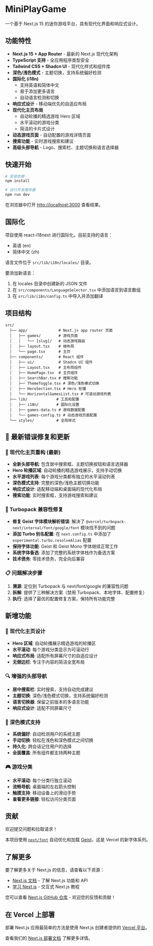 # MiniPlayGame

一个基于 Next.js 15 的迷你游戏平台，具有现代化界面和响应式设计。

## 功能特性

- **Next.js 15 + App Router** - 最新的 Next.js 现代化架构
- **TypeScript 支持** - 全应用程序类型安全
- **Tailwind CSS + Shadcn UI** - 现代化样式和组件库
- **深色/浅色模式** - 主题切换，支持系统偏好检测
- **国际化 (i18n)**
  - 支持英语和简体中文
  - 易于添加更多语言
  - 自动语言检测和切换
- **响应式设计** - 移动端优先的自适应布局
- **现代化主页布局**
  - 自动轮播的精选游戏 Hero 区域
  - 水平滚动的游戏分类
  - 简洁的卡片式设计
- **动态游戏页面** - 自动配置的游戏详情页面
- **搜索功能** - 实时游戏搜索和建议
- **高级头部导航** - Logo、搜索栏、主题切换和语言选择器

## 快速开始

```bash
# 安装依赖
npm install

# 运行开发服务器
npm run dev
```

在浏览器中打开 [http://localhost:3000](http://localhost:3000) 查看结果。

## 国际化

项目使用 react-i18next 进行国际化。目前支持的语言：

- 英语 (en)
- 简体中文 (zh)

语言文件位于 `src/lib/i18n/locales/` 目录。

要添加新语言：
1. 在 locales 目录中创建新的 JSON 文件
2. 在 `src/components/LanguageSelector.tsx` 中添加语言到语言数组
3. 在 `src/lib/i18n/config.ts` 中导入并添加翻译

## 项目结构

```
src/
  ├── app/              # Next.js app router 页面
  │   ├── games/        # 游戏页面
  │   │   └── [slug]/   # 动态游戏路由
  │   ├── layout.tsx    # 根布局
  │   └── page.tsx      # 主页
  ├── components/       # React 组件
  │   ├── ui/           # Shadcn UI 组件
  │   ├── Layout.tsx    # 主布局组件
  │   ├── HomePage.tsx  # 主页组件
  │   ├── SearchBar.tsx # 搜索功能
  │   ├── ThemeToggle.tsx # 深色/浅色模式切换
  │   ├── HeroSection.tsx # Hero 轮播
  │   └── HorizontalGamesList.tsx # 可滚动游戏列表
  ├── lib/             # 工具和配置
  │   ├── i18n/        # 国际化设置
  │   ├── games-data.ts # 游戏数据配置
  │   └── games-config.ts # 动态游戏页面配置
  └── styles/          # 全局样式
```

## 🔧 最新错误修复和更新

### 🎨 现代化主页重构 (最新)
- **全新头部导航**: 包含居中搜索框、主题切换按钮和语言选择器
- **Hero 轮播区域**: 自动轮播的精选游戏展示，支持手动切换
- **水平游戏列表**: 每个游戏分类都有独立的水平滚动列表
- **深色模式支持**: 完整的深色/浅色主题切换功能
- **响应式设计**: 适配移动端和桌面端的现代化布局
- **搜索功能**: 实时搜索框，支持游戏搜索和建议

### 🚀 Turbopack 兼容性修复
- **修复 Geist 字体模块解析错误**: 解决了 `@vercel/turbopack-next/internal/font/google/font` 模块找不到的问题
- **添加 Turbo 别名配置**: 在 `next.config.ts` 中添加了 `experimental.turbo.resolveAlias` 配置
- **保持字体功能**: Geist 和 Geist Mono 字体继续正常工作
- **系统字体备选**: 添加了完整的系统字体栈作为备选方案
- **技术债务**: 零技术债务，完全向后兼容

### 📋 问题解决步骤
1. **溯源**: 定位到 Turbopack 与 next/font/google 的兼容性问题
2. **拆解**: 提供了三种解决方案（禁用 Turbopack、本地字体、配置修复）
3. **执行**: 选择了最优的配置修复方案，保持所有功能完整

## 新增功能

### 🎨 现代化主页设计
- **Hero 区域**: 自动轮播展示精选游戏的轮播区
- **水平滚动**: 每个游戏分类显示为可滚动行
- **响应式布局**: 适配所有屏幕尺寸的自适应设计
- **无侧边栏**: 专注于内容的简洁全宽布局

### 🔍 增强的头部导航
- **居中搜索栏**: 实时搜索，支持自动完成建议
- **主题切换**: 深色/浅色模式切换，支持系统偏好检测
- **语言切换器**: 保留之前版本的多语言功能
- **响应式设计**: 适配不同屏幕尺寸

### 🌙 深色模式支持
- **系统偏好**: 自动检测用户的系统主题
- **手动切换**: 轻松在浅色和深色模式之间切换
- **持久化**: 跨会话记住用户的选择
- **全面覆盖**: 所有组件都支持两种主题

### 🎮 游戏分类
- **水平滚动**: 每个分类行独立滚动
- **流畅导航**: 桌面端的左右箭头控制
- **触摸支持**: 移动设备上的滑动手势
- **查看更多链接**: 轻松访问分类页面

## 贡献

欢迎提交问题和拉取请求！

本项目使用 [`next/font`](https://nextjs.org/docs/app/building-your-application/optimizing/fonts) 自动优化和加载 [Geist](https://vercel.com/font)，这是 Vercel 的新字体系列。

## 了解更多

要了解更多关于 Next.js 的信息，请查看以下资源：

- [Next.js 文档](https://nextjs.org/docs) - 了解 Next.js 功能和 API
- [学习 Next.js](https://nextjs.org/learn) - 交互式 Next.js 教程

您可以查看 [Next.js GitHub 仓库](https://github.com/vercel/next.js) - 欢迎您的反馈和贡献！

## 在 Vercel 上部署

部署 Next.js 应用最简单的方法是使用 Next.js 创建者提供的 [Vercel 平台](https://vercel.com/new?utm_medium=default-template&filter=next.js&utm_source=create-next-app&utm_campaign=create-next-app-readme)。

查看我们的 [Next.js 部署文档](https://nextjs.org/docs/app/building-your-application/deploying) 了解更多详情。
